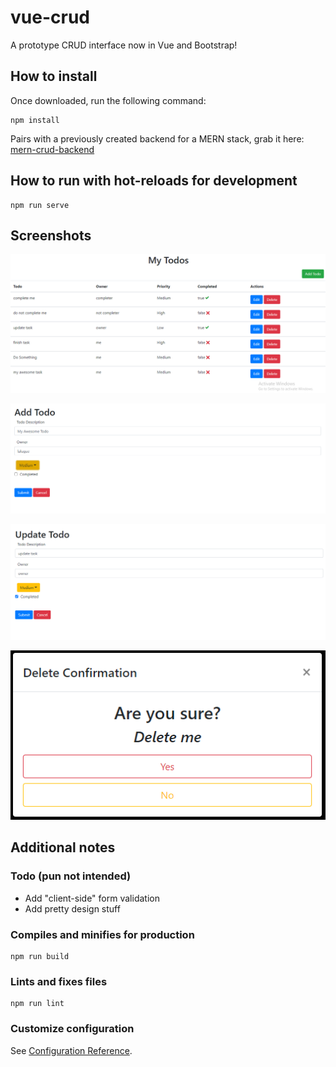 # vue-crud

A prototype CRUD interface now in Vue and Bootstrap!

## How to install

Once downloaded, run the following command:
```
npm install
```

Pairs with a previously created backend for a MERN stack, grab it here:
[mern-crud-backend](https://github.com/lalugue/mern-crud-backend)


## How to run with hot-reloads for development
```
npm run serve
```

## Screenshots

![read](screenshots/read.png "View Todos")

![create](screenshots/create.png "Create a Todo")

![update](screenshots/update.png "Update a Todo")

![delete](screenshots/delete.png "Delete a Todo")

## Additional notes

### Todo (pun not intended)

- Add "client-side" form validation
- Add pretty design stuff

### Compiles and minifies for production
```
npm run build
```

### Lints and fixes files
```
npm run lint
```

### Customize configuration
See [Configuration Reference](https://cli.vuejs.org/config/).
